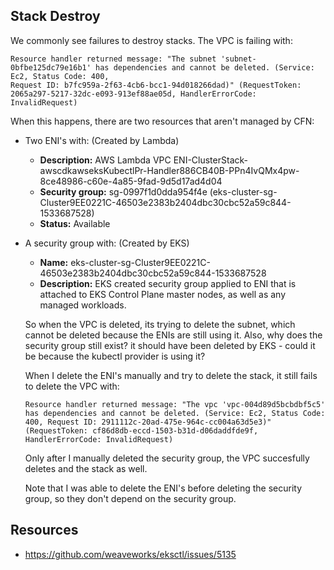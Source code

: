 ## Stack Destroy

We commonly see failures to destroy stacks. The VPC is failing with:

```console
Resource handler returned message: "The subnet 'subnet-0bfbe125dc79e16b1' has dependencies and cannot be deleted. (Service: Ec2, Status Code: 400, 
Request ID: b7fc959a-2f63-4cb6-bcc1-94d018266dad)" (RequestToken: 2065a297-5217-32dc-e093-913ef88ae05d, HandlerErrorCode: InvalidRequest)
```

When this happens, there are two resources that aren't managed by CFN:

- Two ENI's with: (Created by Lambda)

  - **Description:** AWS Lambda VPC ENI-ClusterStack-awscdkawseksKubectlPr-Handler886CB40B-PPn4IvQMx4pw-8ce48986-c60e-4a85-9fad-9d5d17ad4d04
  - **Security group:** sg-0997f1d0dda954f4e (eks-cluster-sg-Cluster9EE0221C-46503e2383b2404dbc30cbc52a59c844-1533687528)
  - **Status:** Available

- A security group with: (Created by EKS)

  - **Name:** eks-cluster-sg-Cluster9EE0221C-46503e2383b2404dbc30cbc52a59c844-1533687528
  - **Description:** EKS created security group applied to ENI that is attached to EKS Control Plane master nodes, as well as any managed workloads.
  
  So when the VPC is deleted, its trying to delete the subnet, which cannot be deleted because the ENIs are still using it. Also, why does the security group still exist? it should have been deleted by EKS - could it be because the kubectl provider is using it? 
  
  When I delete the ENI's manually and try to delete the stack, it still fails to delete the VPC with:
  
  ```console
  Resource handler returned message: "The vpc 'vpc-004d89d5bcbdbf5c5' has dependencies and cannot be deleted. (Service: Ec2, Status Code: 400, Request ID: 2911112c-20ad-475e-964c-cc004a63d5e3)" (RequestToken: cf86d8db-eccd-1503-b31d-d06daddfde9f, HandlerErrorCode: InvalidRequest)
  ```
  
  Only after I manually deleted the security group, the VPC succesfully deletes and the stack as well.
  
  Note that I was able to delete the ENI's before deleting the security group, so they don't depend on the security group.

## Resources

- https://github.com/weaveworks/eksctl/issues/5135
